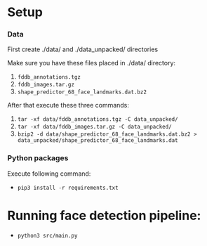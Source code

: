# Setup
### Data
First create ./data/ and ./data_unpacked/ directories

Make sure you have these files placed in ./data/ directory:
1. `fddb_annotations.tgz`
2. `fddb_images.tar.gz`
3. `shape_predictor_68_face_landmarks.dat.bz2`

After that execute these three commands:
1. `tar -xf data/fddb_annotations.tgz -C data_unpacked/`
2. `tar -xf data/fddb_images.tar.gz -C data_unpacked/`
3. `bzip2 -d data/shape_predictor_68_face_landmarks.dat.bz2 > data_unpacked/shape_predictor_68_face_landmarks.dat`

### Python packages
Execute following command:
- `pip3 install -r requirements.txt`

# Running face detection pipeline:
- `python3 src/main.py`
